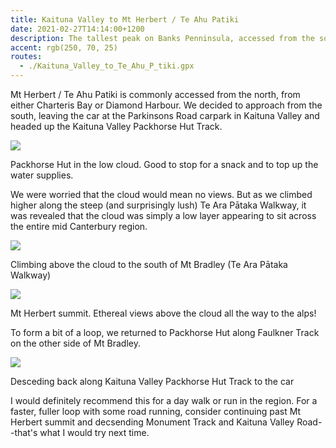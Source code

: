 ```yaml
---
title: Kaituna Valley to Mt Herbert / Te Ahu Patiki
date: 2021-02-27T14:14:00+1200
description: The tallest peak on Banks Penninsula, accessed from the south
accent: rgb(250, 70, 25)
routes:
  - ./Kaituna_Valley_to_Te_Ahu_P_tiki.gpx
---
```


Mt Herbert / Te Ahu Patiki is commonly accessed from the north, from either Charteris Bay or Diamond Harbour. We decided to approach from the south, leaving the car at the Parkinsons Road carpark in Kaituna Valley and headed up the Kaituna Valley Packhorse Hut Track.

![][packhorse]

<figcaption>Packhorse Hut in the low cloud. Good to stop for a snack and to top up the water supplies.</figcaption>

We were worried that the cloud would mean no views. But as we climbed higher along the steep (and surprisingly lush) Te Ara Pātaka Walkway, it was revealed that the cloud was simply a low layer appearing to sit across the entire mid Canterbury region.

![][fog]

<figcaption>Climbing above the cloud to the south of Mt Bradley (Te Ara Pātaka Walkway)</figcaption>

![][summit]

<figcaption>Mt Herbert summit. Ethereal views above the cloud all the way to the alps!</figcaption>

To form a bit of a loop, we returned to Packhorse Hut along Faulkner Track on the other side of Mt Bradley.

![][valley]

<figcaption>Desceding back along Kaituna Valley Packhorse Hut Track to the car</figcaption>

I would definitely recommend this for a day walk or run in the region. For a faster, fuller loop with some road running, consider continuing past Mt Herbert summit and decsending Monument Track and Kaituna Valley Road--that's what I would try next time.

[packhorse]: ./PXL_20210226_214259866.jpg
[fog]: ./PXL_20210226_221636699.jpg
[summit]: ./PXL_20210226_230634856.jpg
[valley]: ./PXL_20210227_003507757.jpg
